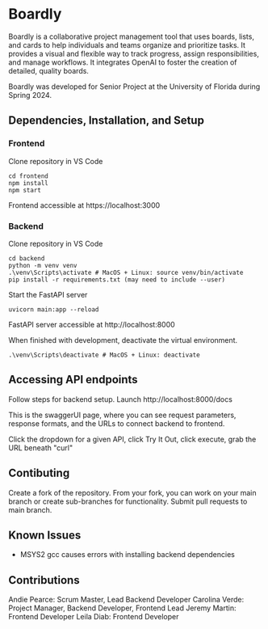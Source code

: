 # Boardly
Boardly is a collaborative project management tool that uses boards, lists, and cards to help individuals and teams organize and prioritize tasks. It provides a visual and flexible way to track progress, assign responsibilities, and manage workflows. It integrates OpenAI to foster the creation of detailed, quality boards. 

Boardly was developed for Senior Project at the University of Florida during Spring 2024.

## Dependencies, Installation, and Setup
### Frontend
Clone repository in VS Code
```
cd frontend
npm install
npm start 
```

Frontend accessible at https://localhost:3000

### Backend 
Clone repository in VS Code
```
cd backend
python -m venv venv
.\venv\Scripts\activate # MacOS + Linux: source venv/bin/activate
pip install -r requirements.txt (may need to include --user)
```

Start the FastAPI server
```
uvicorn main:app --reload
```
FastAPI server accessible at http://localhost:8000

When finished with development, deactivate the virtual environment.
```
.\venv\Scripts\deactivate # MacOS + Linux: deactivate
```

## Accessing API endpoints

Follow steps for backend setup. Launch http://localhost:8000/docs

This is the swaggerUI page, where you can see request parameters, response formats, and the URLs to connect backend to frontend. 

Click the dropdown for a given API, click Try It Out, click execute, grab the URL beneath "curl"

## Contibuting 
Create a fork of the repository. From your fork, you can work on your main branch or create sub-branches for functionality. Submit pull requests to main branch.

## Known Issues
- MSYS2 gcc causes errors with installing backend dependencies

## Contributions
Andie Pearce: Scrum Master, Lead Backend Developer
Carolina Verde: Project Manager, Backend Developer, Frontend Lead
Jeremy Martin: Frontend Developer
Leila Diab: Frontend Developer
